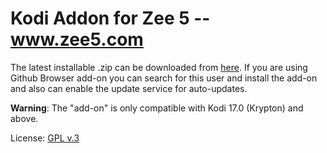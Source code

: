 # Kodi Addon for Zee 5 -- www.zee5.com

The latest installable .zip can be downloaded from [here](https://github.com/mani-coder/plugin.video.youngkbell.hotstar/blob/master/plugin.video.youngkbell.hotstar.zip). If you are using Github Browser add-on you can
search for this user and install the add-on and also can enable the update service for auto-updates. 

**Warning**: The "add-on" is only compatible with Kodi 17.0 (Krypton) and above.

License: [GPL v.3](http://www.gnu.org/copyleft/gpl.html)